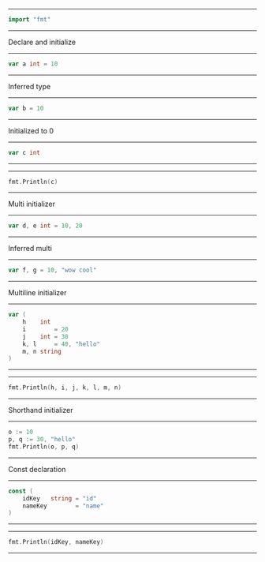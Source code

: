 
---
```go
import "fmt"
```
---
Declare and initialize

---
```go
var a int = 10
```
---
Inferred type

---
```go
var b = 10
```
---
Initialized to 0

---
```go
var c int
```
---


---
```go
fmt.Println(c)
```
---


Multi initializer

---
```go
var d, e int = 10, 20
```
---
Inferred multi

---
```go
var f, g = 10, "wow cool"
```
---
Multiline initializer

---
```go
var (
	h    int
	i        = 20
	j    int = 30
	k, l     = 40, "hello"
	m, n string
)
```
---


---
```go
fmt.Println(h, i, j, k, l, m, n)
```
---


Shorthand initializer

---
```go
o := 10
p, q := 30, "hello"
fmt.Println(o, p, q)
```
---
Const declaration

---
```go
const (
	idKey   string = "id"
	nameKey        = "name"
)
```
---
---
```go
fmt.Println(idKey, nameKey)
```
---



